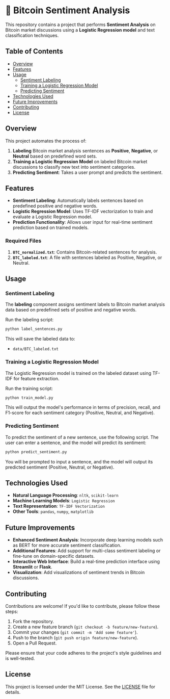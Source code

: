 # 🚀 Bitcoin Sentiment Analysis

This repository contains a project that performs **Sentiment Analysis** on Bitcoin market discussions using a **Logistic Regression model** and text classification techniques.

## Table of Contents
- [Overview](#overview)
- [Features](#features)
- [Usage](#usage)
  - [Sentiment Labeling](#sentiment-labeling)
  - [Training a Logistic Regression Model](#training-a-logistic-regression-model)
  - [Predicting Sentiment](#predicting-sentiment)
- [Technologies Used](#technologies-used)
- [Future Improvements](#future-improvements)
- [Contributing](#contributing)
- [License](#license)

## Overview

This project automates the process of:
1. **Labeling** Bitcoin market analysis sentences as **Positive**, **Negative**, or **Neutral** based on predefined word sets.
2. **Training a Logistic Regression Model** on labeled Bitcoin market discussions to classify new text into sentiment categories.
3. **Predicting Sentiment**: Takes a user prompt and predicts the sentiment.

## Features

- **Sentiment Labeling**: Automatically labels sentences based on predefined positive and negative words.
- **Logistic Regression Model**: Uses TF-IDF vectorization to train and evaluate a Logistic Regression model.
- **Prediction Functionality**: Allows user input for real-time sentiment prediction based on trained models.

### Required Files

1. **`BTC_normalized.txt`**: Contains Bitcoin-related sentences for analysis.
2. **`BTC_labeled.txt`**: A file with sentences labeled as Positive, Negative, or Neutral.

## Usage

### Sentiment Labeling

The **labeling** component assigns sentiment labels to Bitcoin market analysis data based on predefined sets of positive and negative words.

Run the labeling script:

```bash
python label_sentences.py
```

This will save the labeled data to:
- `data/BTC_labeled.txt`

### Training a Logistic Regression Model

The Logistic Regression model is trained on the labeled dataset using TF-IDF for feature extraction.

Run the training script:

```bash
python train_model.py
```

This will output the model's performance in terms of precision, recall, and F1-score for each sentiment category (Positive, Neutral, and Negative).

### Predicting Sentiment

To predict the sentiment of a new sentence, use the following script. The user can enter a sentence, and the model will predict its sentiment:

```bash
python predict_sentiment.py
```

You will be prompted to input a sentence, and the model will output its predicted sentiment (Positive, Neutral, or Negative).

## Technologies Used

- **Natural Language Processing**: `nltk`, `scikit-learn`
- **Machine Learning Models**: `Logistic Regression`
- **Text Representation**: `TF-IDF Vectorization`
- **Other Tools**: `pandas`, `numpy`, `matplotlib`

## Future Improvements

- **Enhanced Sentiment Analysis**: Incorporate deep learning models such as BERT for more accurate sentiment classification.
- **Additional Features**: Add support for multi-class sentiment labeling or fine-tune on domain-specific datasets.
- **Interactive Web Interface**: Build a real-time prediction interface using **Streamlit** or **Flask**.
- **Visualization**: Add visualizations of sentiment trends in Bitcoin discussions.

## Contributing

Contributions are welcome! If you'd like to contribute, please follow these steps:

1. Fork the repository.
2. Create a new feature branch (`git checkout -b feature/new-feature`).
3. Commit your changes (`git commit -m 'Add some feature'`).
4. Push to the branch (`git push origin feature/new-feature`).
5. Open a Pull Request.

Please ensure that your code adheres to the project's style guidelines and is well-tested.

## License

This project is licensed under the MIT License. See the [LICENSE](LICENSE) file for details.

